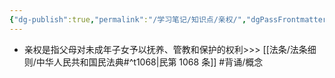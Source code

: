 ```yaml
---
{"dg-publish":true,"permalink":"/学习笔记/知识点/亲权/","dgPassFrontmatter":true,"noteIcon":""}
---
```


- 亲权是指父母对未成年子女予以抚养、管教和保护的权利>>> [[法条/法条细则/中华人民共和国民法典#^t1068\|民第 1068 条]] #背诵/概念 